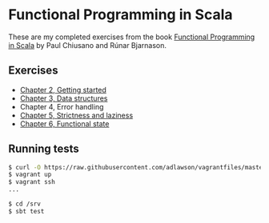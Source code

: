 # Functional Programming in Scala

These are my completed exercises from the book [Functional Programming in
Scala](http://www.amazon.co.uk/Functional-Programming-Scala-Paul-Chiusano/dp/1617290653)
by Paul Chiusano and Rúnar Bjarnason.

## Exercises
- [Chapter 2, Getting started](src/chapter02)
- [Chapter 3, Data structures](src/chapter03)
- Chapter 4, Error handling
- [Chapter 5, Strictness and laziness](src/chapter05)
- [Chapter 6, Functional state](src/chapter06)

## Running tests
```bash
$ curl -O https://raw.githubusercontent.com/adlawson/vagrantfiles/master/scala/Vagrantfile
$ vagrant up
$ vagrant ssh
...

$ cd /srv
$ sbt test
```

